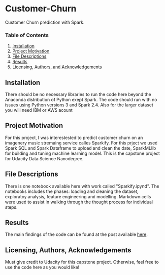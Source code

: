 # Customer-Churn
Customer Churn prediction with Spark.

### Table of Contents

1. [Installation](#installation)
2. [Project Motivation](#motivation)
3. [File Descriptions](#files)
4. [Results](#results)
5. [Licensing, Authors, and Acknowledgements](#licensing)

## Installation <a name="installation"></a>

There should be no necessary libraries to run the code here beyond the Anaconda distribution of Python exept Spark. The code should run with no issues using Python versions 3 and Spark 2.4. Also for the larger dataset you will need IBM or AWS acount

## Project Motivation<a name="motivation"></a>

For this project, I was interestested to predict customer churn on an imagenery music stremaing service calles Sparkify. For this prject we used Spark SQL and Spark Dataframe to upload and clean the date, SparkMLlib for building and tuning machine learning model.
This is the capstone project for Udacity Data Science Nanodegree.

## File Descriptions <a name="files"></a>

There is one notebook available here with work called "Sparkify.ipynd".  The notebooks includes the phases: loading and cleaning the dataset, exploratoy analysis, feature engineering and modelling.  Markdown cells were used to assist in walking through the thought process for individual steps.  

## Results<a name="results"></a>

The main findings of the code can be found at the post available [here]().

## Licensing, Authors, Acknowledgements<a name="licensing"></a>

Must give credit to Udacity for this capstone project. Otherwise, feel free to use the code here as you would like!

